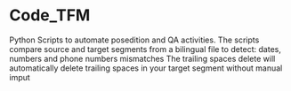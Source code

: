 # Code_TFM
Python Scripts to automate posedition and QA activities.
The scripts compare source and target segments from a bilingual file to detect: dates, numbers and phone numbers mismatches
The trailing spaces delete will automatically delete trailing spaces in your target segment without manual imput
